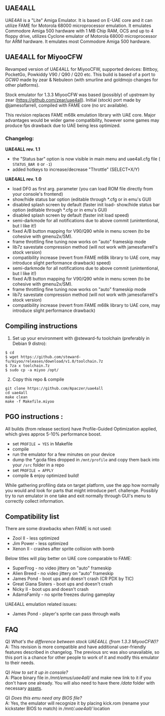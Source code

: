 ## UAE4ALL
UAE4All is a "Lite" Amiga Emulator. It is based on E-UAE core and it can utilize FAME for Motorola 68000 microprocessor emulation. It emulates Commodore Amiga 500 hardware with 1 MB Chip RAM, OCS and up to 4 floppy drive, utilizes Cyclone emulator of Motorola 68000 microprocessor for ARM hardware. It emulates most Commodore Amiga 500 hardware.

## UAE4ALL for MiyooCFW
Revamped version of UAE4ALL for MiyooCFW, supported devices: Bittboy, PocketGo, Powkiddy V90 / Q90 / Q20 etc.
This build is based of a port to _GCW0_ made by zear & Nebuleon (with smurline and goldmojo changes for other platforms). 

Stock emulator for 1.3.3 MiyooCFW was based (possibly) of upstream by zear (https://github.com/zear/uae4all). Initial (stock) port made by @jamesofarrell, compiled with FAME core (no src available).

This revision replaces FAME m68k emulation library with UAE core. Major advantages would be wider game compatibility, however some games may produce fps drawback due to UAE being less optimized.

### Changelog:
**UAE4ALL rev. 1.1**
- the "Status bar" option is now visible in main menu and uae4all.cfg file ( ``STATUS_BAR 0`` or ``-1``)
- added hotkeys to increase/decrease "Throttle" (SELECT+X/Y)

**UAE4ALL rev. 1.0**
- load DF0 as first arg. parameter (you can load ROM file directly from your console's frontend)
- show/hide status bar option (editable through *.cfg or in emu's GUI)
- disabled splash screen by default (faster init load- show/hide status bar option (editable through *.cfg or in emu's GUI)
- disabled splash screen by default (faster init load speed)
- semi-darkmode for all notifications due to above commit (unintentional, but I like it!)
- fixed A/B button mapping for V90/Q90 while in menu screen (to be cohesive with gmenu2x/SM).
- frame throttling fine tuning now works on "auto" frameskip mode
- lib7z savestate compression method (will not work with jamesofarrell's stock version)
- compatibility increase (revert from FAME m68k library to UAE core, may introduce slight performance drawback) speed)
- semi-darkmode for all notifications due to above commit (unintentional, but I like it!)
- fixed A/B button mapping for V90/Q90 while in menu screen (to be cohesive with gmenu2x/SM).
- frame throttling fine tuning now works on "auto" frameskip mode
- lib7z savestate compression method (will not work with jamesofarrell's stock version)
- compatibility increase (revert from FAME m68k library to UAE core, may introduce slight performance drawback)

## Compiling instructions
1. Set up your environment with @steward-fu toolchain (preferably in Debian 9 distro): 
```
$ cd
$ wget https://github.com/steward-fu/miyoo/releases/download/v1.0/toolchain.7z
$ 7za x toolchain.7z
$ sudo cp -a miyoo /opt/
```
2. Copy this repo & compile
``` 
git clone https://github.com/Apaczer/uae4all
cd uae4all
make clean
make -f Makefile.miyoo
```
## PGO instructions :
All builds (from release section) have Profile-Guided Optimization applied, which gives approx 5-10% performance boost.
- set ``PROFILE = YES`` in Makefile
- compile
- run the emulator for a few minutes on your device 
- dump the *.gcda files dropped in ``/mnt/profile`` and copy them back into your ``/src`` folder in a repo
- set ``PROFILE = APPLY``
- compile & enjoy optimized build!

While gathering profiling data on target platform, use the app how normally you would and look for parts that might introduce perf. challenge. Possibly try to run emulator in one take and exit normally through GUI's menu to correctly collect information.

## Compatibility list
There are some drawbacks when FAME is not used:
- Zool II - less optimized
- Jim Power - less optimized
- Xenon II - crashes after sprite collision with bomb

Below titles will play better on UAE core comparable to FAME:
- SuperFrog - no video jittery on "auto" frameskip
- Alien Breed - no video jittery on "auto" frameskip
- James Pond - boot ups and doesn't crash (CR PDX by TIC)
- Great Giana Sisters - boot ups and doesn't crash
- Nicky II - boot ups and doesn't crash
- AdamsFamily - no sprite freezes during gameplay

UAE4ALL emulation related issues:
- James Pond - player's sprite can pass through walls
## FAQ
Q) _What's the difference between stock UAE4ALL (from 1.3.3 MiyooCFW)?_  
A: This revision is more compatible and have additional user-friendly features described in changelog. The previous src was also unavailable, so this port is a chance for other people to work of it and modify this emulator to their needs. 

Q) _How to set it up in console?_  
A: Place binary file in _/mnt/emus/uae4all/_ and make new link to it if you don't have one already. You will also need to have there _/data_ folder with necessary [assets](https://github.com/Apaczer/uae4all/tree/master/data).

Q) _Does this emu need any BIOS file?_  
A: Yes, the emulator will recognize it by placing kick.rom (rename your kickstater BIOS to match) in _/mnt/.uae4all/_ location